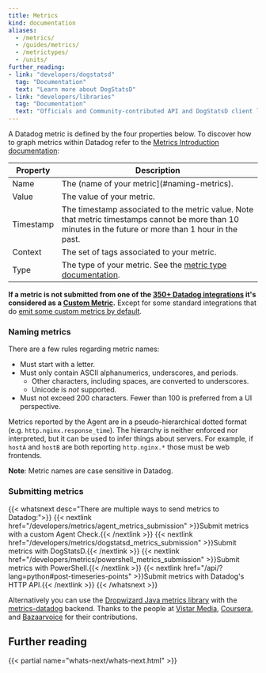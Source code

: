 ```yaml
---
title: Metrics
kind: documentation
aliases:
  - /metrics/
  - /guides/metrics/
  - /metrictypes/
  - /units/
further_reading:
- link: "developers/dogstatsd"
  tag: "Documentation"
  text: "Learn more about DogStatsD"
- link: "developers/libraries"
  tag: "Documentation"
  text: "Officials and Community-contributed API and DogStatsD client libraries"
---
```


A Datadog metric is defined by the four properties below. To discover how to graph metrics within Datadog refer to the [Metrics Introduction documentation][1]:

| Property  | Description                                                                                                                                             |
| ----      | ----                                                                                                                                                    |
| Name      | The (name of your metric](#naming-metrics).                                                                                                             |
| Value     | The value of your metric.                                                                                                                               |
| Timestamp | The timestamp associated to the metric value. Note that metric timestamps cannot be more than 10 minutes in the future or more than 1 hour in the past. |
| Context   | The set of tags associated to your metric.                                                                                                              |
| Type      | The type of your metric. See the [metric type documentation][2].                                                                                       |

**If a metric is not submitted from one of the [350+ Datadog integrations][3] it's considered as a [Custom Metric][4].** Except for some standard integrations that do [emit some custom metrics by default][5].

### Naming metrics

There are a few rules regarding metric names:

* Must start with a letter.
* Must only contain ASCII alphanumerics, underscores, and periods.
  * Other characters, including spaces, are converted to underscores.
  * Unicode is _not_ supported.
* Must not exceed 200 characters. Fewer than 100 is preferred from a UI perspective.

Metrics reported by the Agent are in a pseudo-hierarchical dotted format (e.g. `http.nginx.response_time`). The hierarchy is neither enforced nor interpreted, but it can be used to infer things about servers. For example, if `hostA` and `hostB` are both reporting `http.nginx.*` those must be web frontends.

**Note**: Metric names are case sensitive in Datadog.

### Submitting metrics

{{< whatsnext desc="There are multiple ways to send metrics to Datadog:">}}
    {{< nextlink href="/developers/metrics/agent_metrics_submission" >}}Submit metrics with a custom Agent Check.{{< /nextlink >}}
    {{< nextlink href="/developers/metrics/dogstatsd_metrics_submission" >}}Submit metrics with DogStatsD.{{< /nextlink >}}
    {{< nextlink href="/developers/metrics/powershell_metrics_submission" >}}Submit metrics with PowerShell.{{< /nextlink >}}
    {{< nextlink href="/api/?lang=python#post-timeseries-points" >}}Submit metrics with Datadog's HTTP API.{{< /nextlink >}}
{{< /whatsnext >}}

Alternatively you can use the [Dropwizard Java metrics library][6] with the [metrics-datadog][7] backend. Thanks to the people at [Vistar Media][8], [Coursera][9], and [Bazaarvoice][10] for their contributions.

## Further reading

{{< partial name="whats-next/whats-next.html" >}}

[1]: /graphing/metrics/introduction
[2]: /developers/metrics/metrics_type
[3]: /integrations
[4]: /developers/metrics/custom_metrics
[5]: /account_management/billing/custom_metrics/#standard-integrations
[6]: https://github.com/dropwizard/metrics
[7]: https://github.com/coursera/metrics-datadog
[8]: http://www.vistarmedia.com
[9]: https://www.coursera.org
[10]: http://www.bazaarvoice.com
